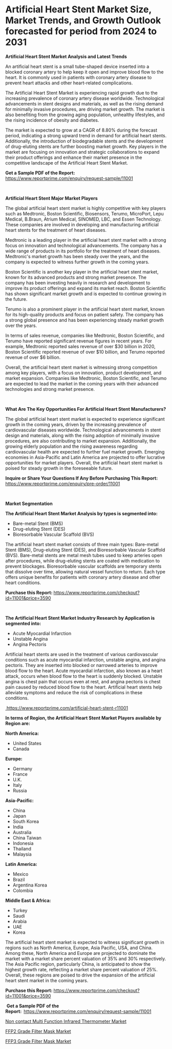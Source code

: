 <p><h1>Artificial Heart Stent Market Size, Market Trends, and Growth Outlook forecasted for period from 2024 to 2031</h1></p><p><strong>Artificial Heart Stent Market Analysis and Latest Trends</strong></p>
<p><p>An artificial heart stent is a small tube-shaped device inserted into a blocked coronary artery to help keep it open and improve blood flow to the heart. It is commonly used in patients with coronary artery disease to prevent heart attacks and other heart-related complications.</p><p>The Artificial Heart Stent Market is experiencing rapid growth due to the increasing prevalence of coronary artery disease worldwide. Technological advancements in stent designs and materials, as well as the rising demand for minimally invasive procedures, are driving market growth. The market is also benefiting from the growing aging population, unhealthy lifestyles, and the rising incidence of obesity and diabetes.</p><p>The market is expected to grow at a CAGR of 8.80% during the forecast period, indicating a strong upward trend in demand for artificial heart stents. Additionally, the introduction of biodegradable stents and the development of drug-eluting stents are further boosting market growth. Key players in the market are focusing on innovation and strategic collaborations to expand their product offerings and enhance their market presence in the competitive landscape of the Artificial Heart Stent Market.</p></p>
<p><strong>Get a Sample PDF of the Report:&nbsp;</strong> <a href="https://www.reportprime.com/enquiry/request-sample/11001">https://www.reportprime.com/enquiry/request-sample/11001</a></p>
<p>&nbsp;</p>
<p><strong>Artificial Heart Stent Major Market Players</strong></p>
<p><p>The global artificial heart stent market is highly competitive with key players such as Medtronic, Boston Scientific, Biosensors, Terumo, MicroPort, Lepu Medical, B.Braun, Atrium Medical, SINOMED, LBC, and Essen Technology. These companies are involved in developing and manufacturing artificial heart stents for the treatment of heart diseases.</p><p>Medtronic is a leading player in the artificial heart stent market with a strong focus on innovation and technological advancements. The company has a wide range of products in its portfolio for the treatment of heart diseases. Medtronic's market growth has been steady over the years, and the company is expected to witness further growth in the coming years.</p><p>Boston Scientific is another key player in the artificial heart stent market, known for its advanced products and strong market presence. The company has been investing heavily in research and development to improve its product offerings and expand its market reach. Boston Scientific has shown significant market growth and is expected to continue growing in the future.</p><p>Terumo is also a prominent player in the artificial heart stent market, known for its high-quality products and focus on patient safety. The company has a strong global presence and has been experiencing steady market growth over the years.</p><p>In terms of sales revenue, companies like Medtronic, Boston Scientific, and Terumo have reported significant revenue figures in recent years. For example, Medtronic reported sales revenue of over $30 billion in 2020, Boston Scientific reported revenue of over $10 billion, and Terumo reported revenue of over $6 billion.</p><p>Overall, the artificial heart stent market is witnessing strong competition among key players, with a focus on innovation, product development, and market expansion. Companies like Medtronic, Boston Scientific, and Terumo are expected to lead the market in the coming years with their advanced technologies and strong market presence.</p></p>
<p>&nbsp;</p>
<p><strong>What Are The Key Opportunities For Artificial Heart Stent Manufacturers?</strong></p>
<p><p>The global artificial heart stent market is expected to experience significant growth in the coming years, driven by the increasing prevalence of cardiovascular diseases worldwide. Technological advancements in stent design and materials, along with the rising adoption of minimally invasive procedures, are also contributing to market expansion. Additionally, the growing elderly population and the rising awareness regarding cardiovascular health are expected to further fuel market growth. Emerging economies in Asia-Pacific and Latin America are projected to offer lucrative opportunities for market players. Overall, the artificial heart stent market is poised for steady growth in the foreseeable future.</p></p>
<p><strong>Inquire or Share Your Questions If Any Before Purchasing This Report:</strong> <a href="https://www.reportprime.com/enquiry/pre-order/11001">https://www.reportprime.com/enquiry/pre-order/11001</a></p>
<p>&nbsp;</p>
<p><strong>Market Segmentation</strong></p>
<p><strong>The Artificial Heart Stent Market Analysis by types is segmented into:</strong></p>
<p><ul><li>Bare-metal Stent (BMS)</li><li>Drug-eluting Stent (DES)</li><li>Bioresorbable Vascular Scaffold (BVS)</li></ul></p>
<p><p>The artificial heart stent market consists of three main types: Bare-metal Stent (BMS), Drug-eluting Stent (DES), and Bioresorbable Vascular Scaffold (BVS). Bare-metal stents are metal mesh tubes used to keep arteries open after procedures, while drug-eluting stents are coated with medication to prevent blockages. Bioresorbable vascular scaffolds are temporary stents that dissolve over time, allowing natural vessel function to return. Each type offers unique benefits for patients with coronary artery disease and other heart conditions.</p></p>
<p><strong>Purchase this Report:&nbsp;</strong><a href="https://www.reportprime.com/checkout?id=11001&price=3590">https://www.reportprime.com/checkout?id=11001&price=3590</a></p>
<p>&nbsp;</p>
<p><strong>The Artificial Heart Stent Market Industry Research by Application is segmented into:</strong></p>
<p><ul><li>Acute Myocardial Infarction</li><li>Unstable Angina</li><li>Angina Pectoris</li></ul></p>
<p><p>Artificial heart stents are used in the treatment of various cardiovascular conditions such as acute myocardial infarction, unstable angina, and angina pectoris. They are inserted into blocked or narrowed arteries to improve blood flow to the heart. Acute myocardial infarction, also known as a heart attack, occurs when blood flow to the heart is suddenly blocked. Unstable angina is chest pain that occurs even at rest, and angina pectoris is chest pain caused by reduced blood flow to the heart. Artificial heart stents help alleviate symptoms and reduce the risk of complications in these conditions.</p></p>
<p><a href="https://www.reportprime.com/artificial-heart-stent-r11001">&nbsp;https://www.reportprime.com/artificial-heart-stent-r11001</a></p>
<p><strong>In terms of Region, the Artificial Heart Stent Market Players available by Region are:</strong></p>
<p>
    <p> <strong> North America: </strong>
        <ul>
            <li>United States</li>
            <li>Canada</li>
        </ul>
        </p> 
    <p> <strong> Europe: </strong>
        <ul>
            <li>Germany</li>
            <li>France</li>
            <li>U.K.</li>
            <li>Italy</li>
            <li>Russia</li>
        </ul>
        </p> 
    <p> <strong> Asia-Pacific: </strong>
        <ul>
            <li>China</li>
            <li>Japan</li>
            <li>South Korea</li>
            <li>India</li>
            <li>Australia</li>
            <li>China Taiwan</li>
            <li>Indonesia</li>
            <li>Thailand</li>
            <li>Malaysia</li>
        </ul>
        </p> 
    <p> <strong> Latin America: </strong>
        <ul>
            <li>Mexico</li>
            <li>Brazil</li>
            <li>Argentina Korea</li>
            <li>Colombia</li>
        </ul>
        </p> 
    <p> <strong> Middle East & Africa: </strong>
        <ul>
            <li>Turkey</li>
            <li>Saudi</li>
            <li>Arabia</li>
            <li>UAE</li>
            <li>Korea</li>
        </ul>
    </p>
    </p>
<p><p>The artificial heart stent market is expected to witness significant growth in regions such as North America, Europe, Asia Pacific, USA, and China. Among these, North America and Europe are projected to dominate the market with a market share percent valuation of 35% and 30% respectively. The Asia Pacific region, particularly China, is anticipated to show the highest growth rate, reflecting a market share percent valuation of 25%. Overall, these regions are poised to drive the expansion of the artificial heart stent market in the coming years.</p></p>
<p><strong>Purchase this Report: </strong><a href="https://www.reportprime.com/checkout?id=11001&price=3590">https://www.reportprime.com/checkout?id=11001&price=3590</a></p>
<p>&nbsp;<strong>Get a Sample PDF of the Report:&nbsp;&nbsp;</strong><a href="https://www.reportprime.com/enquiry/request-sample/11001">https://www.reportprime.com/enquiry/request-sample/11001</a></p>
<p><strong></strong></p>
<p><p><a href="https://github.com/lorenzaSchmeler/Market-Research-Report-List-2/blob/main/non-contact-multi-function-infrared-thermometer-market.md">Non contact Multi Function Infrared Thermometer Market</a></p><p><a href="https://github.com/maesanjaya8/Market-Research-Report-List-2/blob/main/ffp2-grade-filter-mask-market.md">FFP2 Grade Filter Mask Market</a></p><p><a href="https://github.com/AdrianaPaucek2023/Market-Research-Report-List-2/blob/main/ffp3-grade-filter-mask-market.md">FFP3 Grade Filter Mask Market</a></p></p>